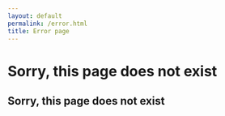```yaml
---
layout: default
permalink: /error.html
title: Error page
---
```



<h1 class="hidden-sm-down mb-5 mt-5">Sorry, this page does not exist</h1>
<h2 class="hidden-md-up mb-5 mt-5">Sorry, this page does not exist</h2>
